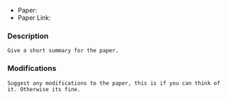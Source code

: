 * Paper: 
* Paper Link: 

### Description
```
Give a short summary for the paper. 
```
### Modifications 
```
Suggest any modifications to the paper, this is if you can think of it. Otherwise its fine.
```
